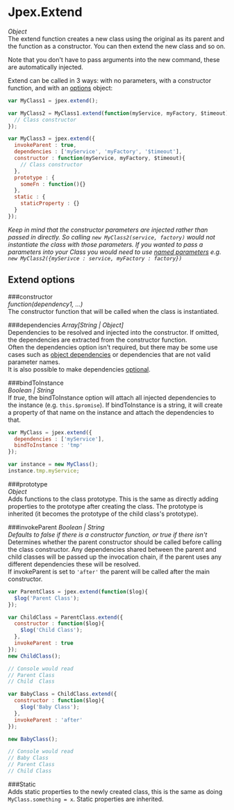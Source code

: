 Jpex.Extend
======
*Object*  
The extend function creates a new class using the original as its parent and the function as a constructor. You can then extend the new class and so on.

Note that you don't have to pass arguments into the new command, these are automatically injected.

Extend can be called in 3 ways: with no parameters, with a constructor function, and with an [options](#extend-options) object:

```javascript
var MyClass1 = jpex.extend();

var MyClass2 = MyClass1.extend(function(myService, myFactory, $timeout){
  // Class constructor
});

var MyClass3 = jpex.extend({
  invokeParent : true,
  dependencies : ['myService', 'myFactory', '$timeout'],
  constructor : function(myService, myFactory, $timeout){
    // Class constructor
  },
  prototype : {
    someFn : function(){}
  },
  static : {
    staticProperty : {}
  }
});
```

*Keep in mind that the constructor parameters are injected rather than passed in directly. So calling `new MyClass2(service, factory)` would not instantiate the class with those parameters. If you wanted to pass a parameters into your Class you would need to use [named parameters](../factories/named-params.md) e.g. `new MyClass2({mySerivce : service, myFactory : factory})`*

Extend options
--------------

###constructor  
*function(dependency1, ...)*  
The constructor function that will be called when the class is instantiated.

###dependencies
*Array[String | Object]*  
Dependencies to be resolved and injected into the constructor. If omitted, the dependencies are extracted from the constructor function.    
Often the dependencies option isn't required, but there may be some use cases such as [object dependencies](#object-dependencies) or dependencies that are not valid parameter names.  
It is also possible to make dependencies [optional](#optional-dependencies).  

###bindToInstance  
*Boolean | String*  
If *true*, the bindToInstance option will attach all injected dependencies to the instance (e.g. `this.$promise`). If bindToInstance is a string, it will create a property of that name on the instance and attach the dependencies to that.
```javascript
var MyClass = jpex.extend({
  dependencies : ['myService'],
  bindToInstance : 'tmp'
});

var instance = new MyClass();
instance.tmp.myService;
```

###prototype  
*Object*  
Adds functions to the class prototype. This is the same as directly adding properties to the prototype after creating the class. The prototype is inherited (it becomes the prototype of the child class's prototype).

###invokeParent
*Boolean | String*  
*Defaults to false if there is a constructor function, or true if there isn't*  
Determines whether the parent constructor should be called before calling the class constructor. Any dependencies shared between the parent and child classes will be passed up the invocation chain, if the parent uses any different dependencies these will be resolved.  
If invokeParent is set to `'after'` the parent will be called after the main constructor.
```javascript
var ParentClass = jpex.extend(function($log){
  $log('Parent Class');
});

var ChildClass = ParentClass.extend({
  constructor : function($log){
    $log('Child Class');
  },
  invokeParent : true
});
new ChildClass();

// Console would read
// Parent Class
// Child  Class

var BabyClass = ChildClass.extend({
  constructor : function($log){
    $log('Baby Class');
  },
  invokeParent : 'after'
});

new BabyClass();

// Console would read
// Baby Class
// Parent Class
// Child Class
```

###Static  
Adds static properties to the newly created class, this is the same as doing `MyClass.something = x`. Static properties are inherited.